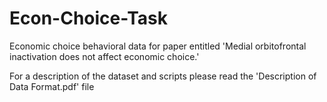 # Econ-Choice-Task
Economic choice behavioral data for paper entitled 'Medial orbitofrontal inactivation does not affect economic choice.'

For a description of the dataset and scripts please read the 'Description of Data Format.pdf' file
